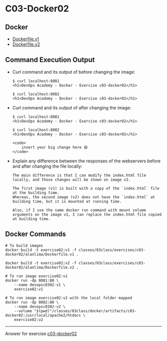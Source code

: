 # C03-Docker02

## Docker 
- [Dockerfile.v1](Dockerfile.v1)
- [Dockerfile.v2](Dockerfile.v2)

## Command Execution Output
- Curl command and its output of before changing the image:
    ```
    $ curl localhost:8081
    <h1>DevOps Academy - Docker - Exercise c03-docker02</h1>

    $ curl localhost:8082
    <h1>DevOps Academy - Docker - Exercise c03-docker02</h1>
    ```

- Curl command and its output of after changing the image:
    ```
    $ curl localhost:8081
    <h1>DevOps Academy - Docker - Exercise c03-docker02</h1>

    $ curl localhost:8082
    <h1>DevOps Academy - Docker - Exercise c03-docker02</h1>

    <code>
        insert your big change here 😆
    </code>
    ```

- Explain any difference between the responses of the webservers before and after changing the file locally:
    ```
    The main difference is that I can modify the index.html file locally, and those changes will be shown on image v2.
    
    The first image (v1) is built with a copy of the `index.html` file at the building time.
    Whereas, the second image (v2) does not have the `index.html` at building time, but it is mounted at running time.
    
    Also, if I use the same docker run command with mount volume arguments on the image v1, I can replace the index.html file copied at building time.
    ```

## Docker Commands

```
# To build images
docker build -t exercise02:v1 -f classes/03class/exercises/c03-docker02/alanlima/Dockerfile.v1 .

docker build -t exercise02:v2 -f classes/03class/exercises/c03-docker02/alanlima/Dockerfile.v2 .

# To run image exercise02:v1
docker run -dp 8081:80 \
    --name devopsc0302-v1 \
    exercise02:v1

# To run image exercise02:v2 with the local folder mapped
docker run -dp 8082:80 \
    --name devopsc0302-v2 \
    --volume "$(pwd)"/classes/03class/docker/artifacts/c03-docker02:/usr/local/apache2/htdocs \
    exercise02:v2
```

<!-- Don't change anything below this point-->
<!-- Before commiting, remove both commented lines--> 
***
Answer for exercise [c03-docker02](https://github.com/devopsacademyau/academy/blob/af3225a3436f263164e8daebc6bbd1ef3122b900/classes/03class/exercises/c03-docker02/README.md)